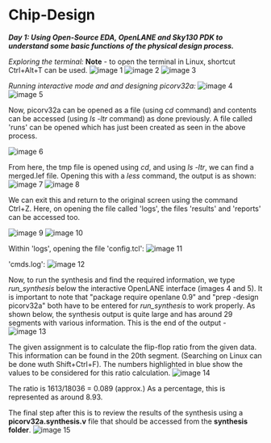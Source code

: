 # Chip-Design

***Day 1:
Using Open-Source EDA, OpenLANE and Sky130 PDK to understand some basic functions of the physical design process.***


*Exploring the terminal:*
**Note** - to open the terminal in Linux, shortcut Ctrl+Alt+T can be used.
![image 1](https://github.com/Samudyata99/Chip-Design/blob/main/Day1Picture1.png?raw=true)
![image 2](https://github.com/Samudyata99/Chip-Design/blob/main/Day1Picture2.png?raw=true)
![image 3](https://github.com/Samudyata99/Chip-Design/blob/main/Day1Picture3.png?raw=true)

*Running interactive mode and and designing picorv32a:*
![image 4](https://github.com/Samudyata99/Chip-Design/blob/main/Picture4.png?raw=true)
![image 5](https://github.com/Samudyata99/Chip-Design/blob/main/Picture5.png?raw=true)

Now, picorv32a can be opened as a file (using *cd* command) and contents can be accessed (using *ls -ltr* command) as done previously. A file called 'runs' can be opened which has just been created as seen in the above process. 

![image 6](https://github.com/Samudyata99/Chip-Design/blob/main/Picture6.png?raw=true)

From here, the tmp file is opened using *cd*, and using *ls -ltr*, we can find a merged.lef file. Opening this with a *less* command, the output is as shown:
![image 7](https://github.com/Samudyata99/Chip-Design/blob/main/Picture7.png?raw=true)
![image 8](https://github.com/Samudyata99/Chip-Design/blob/main/Picture8.png?raw=true)

We can exit this and return to the original screen using the command Ctrl+Z. Here, on opening the file called 'logs', the files 'results' and 'reports' can be accessed too. 

![image 9](https://github.com/Samudyata99/Chip-Design/blob/main/Picture9.png?raw=true)
![image 10](https://github.com/Samudyata99/Chip-Design/blob/main/Picture10.png?raw=true)

Within 'logs', opening the file 'config.tcl':
![image 11](https://github.com/Samudyata99/Chip-Design/blob/main/Picture11.png?raw=true)

'cmds.log':
![image 12](https://github.com/Samudyata99/Chip-Design/blob/main/Picture12.png?raw=true)

Now, to run the synthesis and find the required information, we type *run_synthesis* below the interactive OpenLANE interface (images 4 and 5). It is important to note that "package require openlane 0.9" and "prep -design picorv32a" both have to be entered for *run_synthesis* to work properly. As shown below, the synthesis output is quite large and has around 29 segments with various information. This is the end of the output - 
![image 13](https://github.com/Samudyata99/Chip-Design/blob/main/Picture13.png?raw=true)

The given assignment is to calculate the flip-flop ratio from the given data. This information can be found in the 20th segment. (Searching on Linux can be done wuth Shift+Ctrl+F). The numbers highlighted in blue show the values to be considered for this ratio calculation. 
![image 14](https://github.com/Samudyata99/Chip-Design/blob/main/Picture14.png?raw=true)

The ratio is 1613/18036 = 0.089 (approx.) As a percentage, this is represented as around 8.93. 

The final step after this is to review the results of the synthesis using a **picorv32a.synthesis.v** file that should be accessed from the **synthesis folder**. 
![image 15](https://github.com/Samudyata99/Chip-Design/blob/main/Picture15.png?raw=true) 
